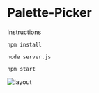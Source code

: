 # Palette-Picker

Instructions

```npm install```

```node server.js```

```npm start```

![layout](https://github.com/TwirlingGoddess/Palette-Picker/blob/master/Screen%20Shot%202018-10-01%20at%205.45.22%20PM.png)
